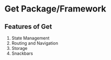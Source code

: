# Get Package/Framework

## Features of Get

1. State Management
2. Routing and Navigation
3. Storage
4. Snackbars
